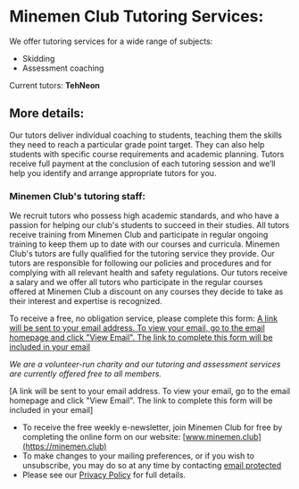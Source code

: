 # Minemen Club Tutoring Services:
We offer tutoring services for a wide range of subjects:
 - Skidding
 - Assessment coaching
 
Current tutors: **TehNeon** 

## More details:
Our tutors deliver individual coaching to students, teaching them the skills they need to reach a particular grade point target. They can also help students with specific course requirements and academic planning.
Tutors receive full payment at the conclusion of each tutoring session and we’ll help you identify and arrange appropriate tutors for you.

### **Minemen Club's tutoring staff:**
We recruit tutors who possess high academic standards, and who have a passion for helping our club's students to succeed in their studies. All tutors receive training from Minemen Club and participate in regular ongoing training to keep them up to date with our courses and curricula.
Minemen Club's tutors are fully qualified for the tutoring service they provide.
Our tutors are responsible for following our policies and procedures and for complying with all relevant health and safety regulations.
Our tutors receive a salary and we offer all tutors who participate in the regular courses offered at Minemen Club a discount on any courses they decide to take as their interest and expertise is recognized.
 
To receive a free, no obligation service, please complete this form:
[A link will be sent to your email address. To view your email, go to the email homepage and click "View Email". The link to complete this form will be included in your email](https://horse.com)

*We are a volunteer-run charity and our tutoring and assessment services are currently offered free to all members.* 
 
[A link will be sent to your email address. To view your email, go to the email homepage and click "View Email". The link to complete this form will be included in your email]

* To receive the free weekly e-newsletter, join Minemen Club for free by completing the online form on our website: [www.minemen.club](https://minemen.club)
* To make changes to your mailing preferences, or if you wish to unsubscribe, you may do so at any time by contacting [email protected](https://minemen.club)
* Please see our [Privacy Policy](https://minemen.club) for full details.
